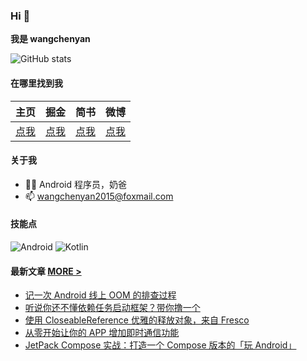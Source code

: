 ### Hi 👋
**我是 wangchenyan**

![GitHub stats](https://github-readme-stats.vercel.app/api?username=wangchenyan&show_icons=true&bg_color=F0F7FF&title_color=1989FA&text_color=3E4B5C&icon_color=3E4B5C&locale=cn)

#### 在哪里找到我

| 主页 | 掘金 | 简书 | 微博 |
| :-: | :-: | :-: | :-: |
| [点我](http://wangchenyan.top/) | [点我](https://juejin.cn/user/2313028193754168) | [点我](https://www.jianshu.com/u/3231579893ac) | [点我](https://weibo.com/u/2671190123) |

#### 关于我

- 🙋🏻 Android 程序员，奶爸
- 📫 wangchenyan2015@foxmail.com

#### 技能点

![Android](https://img.shields.io/badge/Android-3DDC84?style=for-the-badge&logo=android&logoColor=white)
![Kotlin](https://img.shields.io/badge/Kotlin-0095D5?&style=for-the-badge&logo=kotlin&logoColor=white)

#### 最新文章 [MORE >](https://juejin.cn/user/2313028193754168/posts)

<!-- BLOG-POST-LIST:START -->
- [记一次 Android 线上 OOM 的排查过程](https://juejin.cn/post/7055644963706503204)
- [听说你还不懂依赖任务启动框架？带你撸一个](https://juejin.cn/post/7042201901399539748)
- [使用 CloseableReference 优雅的释放对象，来自 Fresco](https://juejin.cn/post/7026540580788240415)
- [从零开始让你的 APP 增加即时通信功能](https://juejin.cn/post/6997671811026518030)
- [JetPack Compose 实战：打造一个 Compose 版本的「玩 Android」](https://juejin.cn/post/6963576334614282271)
<!-- BLOG-POST-LIST:END -->
